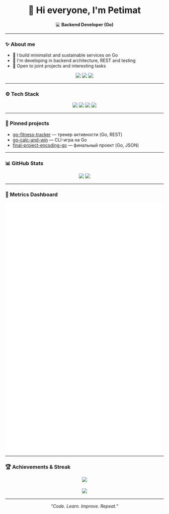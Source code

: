 <h1 align="center">👋 Hi everyone, I'm <b>Petimat</b></h1>

<p align="center">
  💻 <b>Backend Developer (Go)</b><br/>

---

### ✨ About me

- 🧱 I build minimalist and sustainable services on Go
- 🎯 I'm developing in backend architecture, REST and testing
- 🤝 Open to joint projects and interesting tasks

<p align="center">
  <a href="mailto:psaralieva239@gmail.com"><img src="https://img.shields.io/badge/Email-D14836?style=for-the-badge&logo=gmail&logoColor=white"></a>
  <a href="https://t.me/wwhxxm"><img src="https://img.shields.io/badge/Telegram-2CA5E0?style=for-the-badge&logo=telegram&logoColor=white"></a>
  <img src="https://komarev.com/ghpvc/?username=SPetkaa&style=for-the-badge" />
</p>

---

### ⚙️ Tech Stack
<p align="center">
  <img src="https://img.shields.io/badge/Go-00ADD8?style=for-the-badge&logo=go&logoColor=white"/>
  <img src="https://img.shields.io/badge/REST_API-009688?style=for-the-badge&logo=swagger&logoColor=white"/>
  <img src="https://img.shields.io/badge/Git-F05032?style=for-the-badge&logo=git&logoColor=white"/>
  <img src="https://img.shields.io/badge/Linux-FCC624?style=for-the-badge&logo=linux&logoColor=black"/>
</p>

---

### 📌 Pinned projects
- [go-fitness-tracker](https://github.com/SPetkaa/go-fitness-tracker) — трекер активности (Go, REST)
- [go-calc-and-win](https://github.com/SPetkaa/go-calc-and-win) — CLI-игра на Go
- [final-project-encoding-go](https://github.com/SPetkaa/final-project-encoding-go) — финальный проект (Go, JSON)

---

### 📊 GitHub Stats
<p align="center">
  <img src="https://github-readme-stats.vercel.app/api?username=SPetkaa&show_icons=true&theme=tokyonight" height="150"/>
  <img src="https://github-readme-stats.vercel.app/api/top-langs/?username=SPetkaa&layout=compact&theme=tokyonight" height="150"/>
</p>

---

### 🧮 Metrics Dashboard
<p align="center">
  <img src="./metrics.svg" alt="GitHub Metrics"/>
</p>

---

### 🏆 Achievements & Streak
<p align="center">
  <img src="https://github-profile-trophy.vercel.app/?username=SPetkaa&theme=onestar&margin-w=10" />
  <br/><br/>
  <img src="https://streak-stats.demolab.com?user=SPetkaa&theme=tokyonight" />
</p>

---

<p align="center"><i>“Code. Learn. Improve. Repeat.”</i></p>
